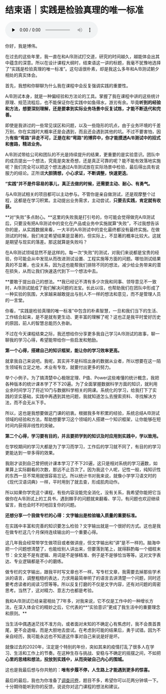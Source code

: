 # 结束语｜实践是检验真理的唯一标准

<audio id="audio" title="结束语｜实践是检验真理的唯一标准" controls="" preload="none"><source id="mp3" src="https://static001.geekbang.org/resource/audio/fe/1b/fe9dbc5a1c32b954ab133d1529c08d1b.mp3"></audio>

你好，我是博伟。

在过去的这些年里，我一直在和A/B测试打交道，研究的时间越久，越能体会出其中蕴含的深意。所以在设计课程大纲时，结束语这一讲的标题，我毫不犹豫地选择了“实践是检验真理的唯一标准”。这句话很朴素，却是我这么多年和A/B测试朝夕相处的真实体会。

首先，我想和你聊聊为什么我在课程中会反复强调实践的重要性。

A/B测试本身，就是一种偏经验和方法论的工具。掌握了我在课程中讲的这些统计原理、规范流程后，也不能保证你在实践中如鱼得水，游刃有余。毕竟**听到的经验和方法，想要深刻理解，还是要拿到实际业务场景中反复试炼，才能不断迭代和完善。**

即使是我讲过的一些常见误区和问题，以及一些隐形的坑点，由于业务环境的千差万别，你在实践时大概率还是会遇到，而且还会遇到其他的坑。不过不要害怕，因为**有些“弯路”非走不可，正是在和“弯路”的博弈中，你才能摸透A/B测试中的招式和套路，精进业务。**

A/B测试带给公司和团队的不光是持续提升的结果，更重要的是实验意识。团队中的成员提出一个想法，究竟是突发奇想，还是真正可靠的呢？能不能有效落地实施呢？我们完全可以把这个想法通过A/B测试放在实际场景中检验，最后得出具有说服力的结论。正所谓**大胆猜想，小心求证，不断调整，快速更迭**。

**“实践”并不是件容易的事儿，真正去做的时候，还需要主动、耐心、有勇气。**

与A/B测试相关的项目都可以主动参与。不管你是亲自做测试，还是观摩整个过程，这都是在学习积累。主动提出业务需求，主动尝试，**只要去实践，肯定就有收获。**

**对“失败”多点耐心。**这里的失败我是打引号的，你可能会觉得做完A/B测试后，只要没有把A/B测试中的变化在产品或业务中实施就算“失败”，不过我想告诉你的是，从实践数据来看，一大半的A/B测试中的变化最终都没有最终实施。在做测试的时候，我们肯定希望结果是显著的，但实际上，不显著的概率比较大。这就是期望与现实的落差。那这就算是失败吗？

在A/B测试领域显然不是这样的。每一次“失败”的测试，对我们来说都是宝贵的经验，你可能会从中发现从而改进测试设置、工程实施等方面的问题。哪怕测试结果真的不显著，也没关系，因为这也能帮我们排除不同的想法，减少给业务带来的潜在损失，从而让我们快速迭代到下一个想法中去。

**要敢于提出自己的想法。**我已经记不清有多少次我和同事、领导意见不一致时，A/B测试就成了我们解决问题的法宝。长此以往，也帮助我们在团队中形成了一种实验的氛围，大家越来越敢提出与别人不一样的想法和意见，而不是管理人员的一言堂。

你看，“实践是检验真理的唯一标准”中包含的朴素智慧，一旦和我们当下的生活、工作结合起来，是不是就有更生动、更丰富的理解了呢？这也正是我平时爱好历史的原因，前人的智慧总能历久弥新。

不过在今天课程结束之际，我还想给你分享更多我自己学习A/B测试的故事，聊一聊我的学习心得，希望能带给你一些启发和勉励。

**第一个心得，搭建自己的知识框架，能让你的学习效率更高。**

就拿我自己来说吧。我呢，其实并不是科班出身的数据从业者，所以想要在这一陌生领域有立足之地，术业有专攻，就要付出更多的努力。

举个小例子。为了搞清楚中心极限定理、P值、Power这些难懂的统计概念，我把各种版本的统计课本学了不下20遍。为了全面掌握数据科学方面的知识，就利用业余时间学习了将近10门与数据科学相关的网课。系统化的学习，给我打下了实践的坚实基础，实践中再遇到其他问题，我就知道怎么去搜索资料、寻找解决方法，而不会无从下手。

所以，这也是我想要做这门课的初衷。根据我多年积累的经验，系统总结A/B测试领域的经验和方法，帮助想要学习这个领域的人搭建一个知识框架，让你能够在短时间内获得非线性的突破。

**第二个心得，学习要有目的，并且要把学到的知识及时应用到实践中，学以致用。**

在学校期间的学习大都是为了学习而学习，工作后的学习就不同了，有目的的学习更能达到一举多得的效果。

我刚才谈到自己曾把统计课本学习了不下20遍，这只是相对系统的学习遍数，如果算上实际翻看的次数，那远不止百次了。因为我这个人呢，记性一般，纯知识性的东西一旦不常用就很容易忘记。所以统计书对我来说，就像小学学习语文时的《现代汉语词典》一样，平时用到了就去查，形成肌肉动作。

所以如果你学完这个课程，有些内容没能完全消化，没有关系，我希望你能把它当做你在A/B测试上的工具书，遇到棘手的问题就来翻看、学习，有问题也欢迎继续留言，我也会时不时地回复你的问题。

**还想分享一个我做专栏的心得：文字输出是检验输入质量的重要标准。**

在实践中丰富和完善的知识要怎么检验？文字输出就是一个很好的方式。这也是我在做专栏这几个月保持连续输出的一个重要心得。

这几年我会经常带学生做项目或者做讲座，但文字输出和“讲”是不一样的。脑海中把一个问题想清楚了，也能给别人讲出来，但要落到笔上，就得斟酌每一个细枝末节：全文是不是有逻辑、用词是不是够精准、例子是不是够恰当等等。这对文字表达、专业逻辑都是不小的磨练。

做专栏的文字输出，跟我平时写文章也不一样。写专栏文章，我需要去掉那些学术派的语言，调整粗糙的表达，力求用最简单明了的语言去讲清楚一个问题，同时还要考虑读者的阅读习惯等等。所以反复打磨的不仅是文字内容，还有对问题的周密思考。当然了，这对精力、意志力也都是考验。

我和A/B测试已经亲密相处了7年多，对我来说，它不仅是工作中的一种增长方法，在深入体会它的精妙之后，它代表的**“实验意识”更成了我生活中的重要理念和原则。**

当生活中偶遇迷茫找不准方向，或者面对未知的不确定心有焦虑时，我不会畏首畏尾，更不会退缩，而是大胆地去尝试。在考虑到可能的结果后，勇于试错。因为不亲自经历，我可能永远也不知道这件事对自己来说是好是坏。

就像过去的2020年，注定是个特别的年份，突如其来的疫情打乱了很多人在学习、生活和工作上的节奏。在这种生存与挑战、安稳与不确定的摇摆之间，不如把**心里的思绪和想法，投放到实践中，从而突破自己内心的围城。**

这也是我最后想与你共勉的：**唯有步履不停，人生路上才能遇到更多的惊喜。**

最后的最后，我也为你准备了[调查问卷](https://jinshuju.net/f/RSZSBZ)，题目不多，希望你可以花两分钟填一下。十分期待能听到你的反馈，说说你对这门课程的想法和建议。

